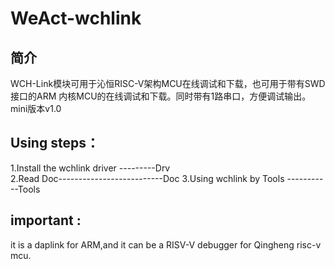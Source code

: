 # WeAct-wchlink

## 简介
WCH-Link模块可用于沁恒RISC-V架构MCU在线调试和下载，也可用于带有SWD接口的ARM 内核MCU的在线调试和下载。同时带有1路串口，方便调试输出。 mini版本v1.0

## Using steps：
 1.Install the wchlink driver ---------Drv  <br>
 2.Read Doc--------------------------Doc
 3.Using wchlink by Tools -----------Tools

## important : 
it is a daplink for ARM,and it can be a RISV-V debugger for Qingheng risc-v mcu.